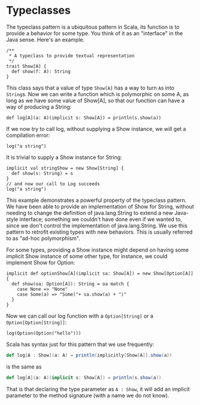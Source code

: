 # Typeclasses

The typeclass pattern is a ubiquitous pattern in Scala, its function
is to provide a behavior for some type. You think of it as an
"interface" in the Java sense. Here's an example.

```tut
/**
 * A typeclass to provide textual representation
 */
trait Show[A] {
  def show(f: A): String
}
```
This class says that a value of type `Show[A]` has a way to turn `A`s
into `String`s. Now we can write a function which is polymorphic on
some A, as long as we have some value of Show[A], so that our function
can have a way of producing a String:

```tut
def log[A](a: A)(implicit s: Show[A]) = println(s.show(a))
```

If we now try to call log, without supplying a Show instance, we will
get a compilation error:

```tut:nofail
log("a string")
```

It is trivial to supply a Show instance for String:

```tut
implicit val stringShow = new Show[String] {
  def show(s: String) = s
}
// and now our call to Log succeeds
log("a string")
```

This example demonstrates a powerful property of the typeclass
pattern. We have been able to provide an implementation of Show for
String, without needing to change the definition of java.lang.String
to extend a new Java-style interface; something we couldn't have done
even if we wanted to, since we don't control the implementation of
java.lang.String. We use this pattern to retrofit existing
types with new behaviors. This is usually referred to as "ad-hoc
polymorphism".

For some types, providing a Show instance might depend on having some
implicit Show instance of some other type, for instance, we could
implement Show for Option:

```tut
implicit def optionShow[A](implicit sa: Show[A]) = new Show[Option[A]] {
  def show(oa: Option[A]): String = oa match {
    case None => "None"
    case Some(a) => "Some("+ sa.show(a) + ")"
  }
}
```

Now we can call our log function with a `Option[String]` or a
`Option[Option[String]]`:

```tut
log(Option(Option("hello")))
```

Scala has syntax just for this pattern that we use frequently:

```scala
def log[A : Show](a: A) = println(implicitly[Show[A]].show(a))
```

is the same as

```scala
def log[A](a: A)(implicit s: Show[A]) = println(s.show(a))
```

That is that declaring the type parameter as `A : Show`, it will add
an implicit parameter to the method signature (with a name we do not know).

